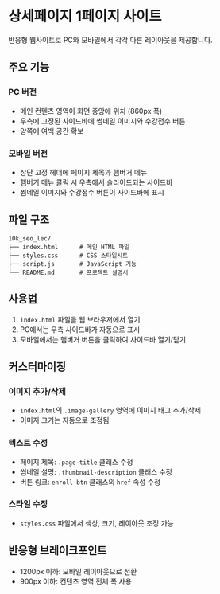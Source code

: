 # 상세페이지 1페이지 사이트

반응형 웹사이트로 PC와 모바일에서 각각 다른 레이아웃을 제공합니다.

## 주요 기능

### PC 버전
- 메인 컨텐츠 영역이 화면 중앙에 위치 (860px 폭)
- 우측에 고정된 사이드바에 썸네일 이미지와 수강접수 버튼
- 양쪽에 여백 공간 확보

### 모바일 버전
- 상단 고정 헤더에 페이지 제목과 햄버거 메뉴
- 햄버거 메뉴 클릭 시 우측에서 슬라이드되는 사이드바
- 썸네일 이미지와 수강접수 버튼이 사이드바에 표시

## 파일 구조

```
10k_seo_lec/
├── index.html      # 메인 HTML 파일
├── styles.css      # CSS 스타일시트
├── script.js       # JavaScript 기능
└── README.md       # 프로젝트 설명서
```

## 사용법

1. `index.html` 파일을 웹 브라우저에서 열기
2. PC에서는 우측 사이드바가 자동으로 표시
3. 모바일에서는 햄버거 버튼을 클릭하여 사이드바 열기/닫기

## 커스터마이징

### 이미지 추가/삭제
- `index.html`의 `.image-gallery` 영역에 이미지 태그 추가/삭제
- 이미지 크기는 자동으로 조정됨

### 텍스트 수정
- 페이지 제목: `.page-title` 클래스 수정
- 썸네일 설명: `.thumbnail-description` 클래스 수정
- 버튼 링크: `enroll-btn` 클래스의 `href` 속성 수정

### 스타일 수정
- `styles.css` 파일에서 색상, 크기, 레이아웃 조정 가능

## 반응형 브레이크포인트

- 1200px 이하: 모바일 레이아웃으로 전환
- 900px 이하: 컨텐츠 영역 전체 폭 사용 